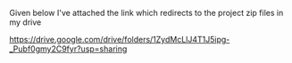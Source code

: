 Given below I've attached the link which redirects to the project zip files in my drive

https://drive.google.com/drive/folders/1ZydMcLlJ4T1J5ipg-_Pubf0gmy2C9fyr?usp=sharing
